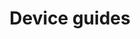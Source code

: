 ---
title: Device guides
bundle: devices
icon: "c8y-icon c8y-icon-device-management"
type: root
layout: root
weight: 50
---